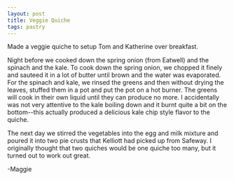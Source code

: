 ```yaml
---
layout: post
title: Veggie Quiche
tags: pastry
---
```


Made a veggie quiche to setup Tom and Katherine over breakfast.

Night before we cooked down the spring onion (from Eatwell) and the spinach and the kale. To cook down the spring onion, we chopped it finely and sauteed it in a lot of butter until brown and the water was evaporated. For the spinach and kale, we rinsed the greens and then without drying the leaves, stuffed them in a pot and put the pot on a hot burner. The greens will cook in their own liquid until they can produce no more. I accidentally was not very attentive to the kale boiling down and it burnt quite a bit on the bottom--this actually produced a delicious kale chip style flavor to the quiche.

The next day we stirred the vegetables into the egg and milk mixture and poured it into two pie crusts that Kelliott had picked up from Safeway. I originally thought that two quiches would be one quiche too many, but it turned out to work out great. 


-Maggie
